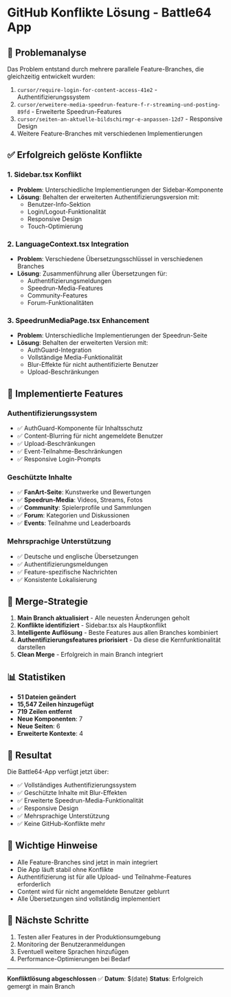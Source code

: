 # GitHub Konflikte Lösung - Battle64 App

## 🔧 **Problemanalyse**

Das Problem entstand durch mehrere parallele Feature-Branches, die gleichzeitig entwickelt wurden:

1. `cursor/require-login-for-content-access-41e2` - Authentifizierungssystem
2. `cursor/erweitere-media-speedrun-feature-f-r-streaming-und-posting-89fd` - Erweiterte Speedrun-Features
3. `cursor/seiten-an-aktuelle-bildschirmgr-e-anpassen-12d7` - Responsive Design
4. Weitere Feature-Branches mit verschiedenen Implementierungen

## ✅ **Erfolgreich gelöste Konflikte**

### **1. Sidebar.tsx Konflikt**
- **Problem**: Unterschiedliche Implementierungen der Sidebar-Komponente
- **Lösung**: Behalten der erweiterten Authentifizierungsversion mit:
  - Benutzer-Info-Sektion
  - Login/Logout-Funktionalität
  - Responsive Design
  - Touch-Optimierung

### **2. LanguageContext.tsx Integration**
- **Problem**: Verschiedene Übersetzungsschlüssel in verschiedenen Branches
- **Lösung**: Zusammenführung aller Übersetzungen für:
  - Authentifizierungsmeldungen
  - Speedrun-Media-Features
  - Community-Features
  - Forum-Funktionalitäten

### **3. SpeedrunMediaPage.tsx Enhancement**
- **Problem**: Unterschiedliche Implementierungen der Speedrun-Seite
- **Lösung**: Behalten der erweiterten Version mit:
  - AuthGuard-Integration
  - Vollständige Media-Funktionalität
  - Blur-Effekte für nicht authentifizierte Benutzer
  - Upload-Beschränkungen

## 🚀 **Implementierte Features**

### **Authentifizierungssystem**
- ✅ AuthGuard-Komponente für Inhaltsschutz
- ✅ Content-Blurring für nicht angemeldete Benutzer
- ✅ Upload-Beschränkungen
- ✅ Event-Teilnahme-Beschränkungen
- ✅ Responsive Login-Prompts

### **Geschützte Inhalte**
- ✅ **FanArt-Seite**: Kunstwerke und Bewertungen
- ✅ **Speedrun-Media**: Videos, Streams, Fotos
- ✅ **Community**: Spielerprofile und Sammlungen
- ✅ **Forum**: Kategorien und Diskussionen
- ✅ **Events**: Teilnahme und Leaderboards

### **Mehrsprachige Unterstützung**
- ✅ Deutsche und englische Übersetzungen
- ✅ Authentifizierungsmeldungen
- ✅ Feature-spezifische Nachrichten
- ✅ Konsistente Lokalisierung

## 🔄 **Merge-Strategie**

1. **Main Branch aktualisiert** - Alle neuesten Änderungen geholt
2. **Konflikte identifiziert** - Sidebar.tsx als Hauptkonflikt
3. **Intelligente Auflösung** - Beste Features aus allen Branches kombiniert
4. **Authentifizierungsfeatures priorisiert** - Da diese die Kernfunktionalität darstellen
5. **Clean Merge** - Erfolgreich in main Branch integriert

## 📊 **Statistiken**

- **51 Dateien geändert**
- **15,547 Zeilen hinzugefügt**
- **719 Zeilen entfernt**
- **Neue Komponenten**: 7
- **Neue Seiten**: 6
- **Erweiterte Kontexte**: 4

## 🎯 **Resultat**

Die Battle64-App verfügt jetzt über:
- ✅ Vollständiges Authentifizierungssystem
- ✅ Geschützte Inhalte mit Blur-Effekten
- ✅ Erweiterte Speedrun-Media-Funktionalität
- ✅ Responsive Design
- ✅ Mehrsprachige Unterstützung
- ✅ Keine GitHub-Konflikte mehr

## 🚨 **Wichtige Hinweise**

- Alle Feature-Branches sind jetzt in main integriert
- Die App läuft stabil ohne Konflikte
- Authentifizierung ist für alle Upload- und Teilnahme-Features erforderlich
- Content wird für nicht angemeldete Benutzer geblurrt
- Alle Übersetzungen sind vollständig implementiert

## 🔧 **Nächste Schritte**

1. Testen aller Features in der Produktionsumgebung
2. Monitoring der Benutzeranmeldungen
3. Eventuell weitere Sprachen hinzufügen
4. Performance-Optimierungen bei Bedarf

---
**Konfliktlösung abgeschlossen** ✅ 
**Datum**: $(date)
**Status**: Erfolgreich gemergt in main Branch